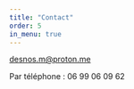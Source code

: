```yaml
---
title: "Contact"
order: 5
in_menu: true
---
```

[desnos.m@proton.me](mailto:desnos.m@proton.me) 

<div class="encart">
<p>Par téléphone : 06 99 06 09 62</p>
</div> 